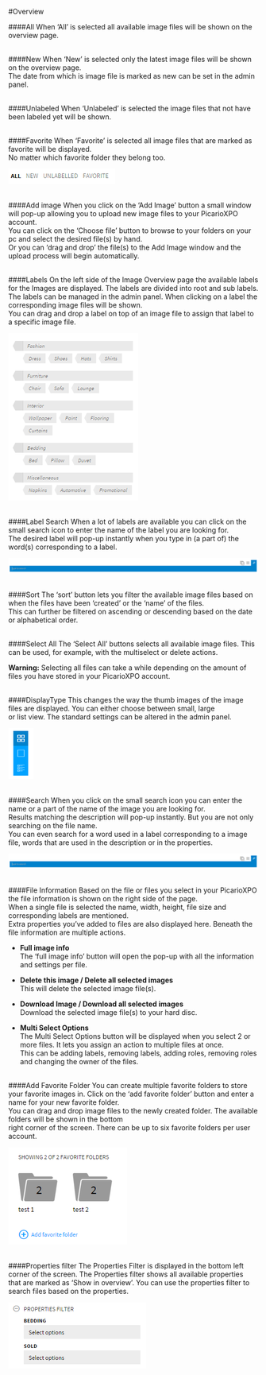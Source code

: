 #Overview

####All
When ‘All’ is selected all available image files will be shown on the overview page.
<br/><br/>

####New
When ‘New’ is selected only the latest image files will be shown on the overview page.<br/>
The date from which is image file is marked as new can be set in the admin panel.
<br/><br/>

####Unlabeled
When ‘Unlabeled’ is selected the image files that not have been labeled yet will be shown.
<br/><br/>

####Favorite
When ‘Favorite’ is selected all image files that are marked as favorite will be displayed.<br/>
No matter which favorite folder they belong too.

![Sort](/Doc/Images/images/Sort.png "Sort")
<br/><br/>

####Add image
When you click on the ‘Add Image’ button a small window will pop-up allowing you to upload new image files to your PicarioXPO account.<br/>
You can click on the ‘Choose file’ button to browse to your folders on your pc and select the desired file(s) by hand.<br/>
Or you can ‘drag and drop’ the file(s) to the Add Image window and the upload process will begin automatically.
<br/><br/>

####Labels
On the left side of the Image Overview page the available labels for the Images are displayed. The labels are divided into root and sub labels.<br/>
The labels can be managed in the admin panel. When clicking on a label the corresponding image files will be shown. <br>
You can drag and drop a label on top of an image file to assign that label to a specific image file.

![Labels](/Doc/Images/images/Labels.png "Labels")
<br/><br/>

####Label Search
When a lot of labels are available you can click on the small search icon to enter the name of the label you are looking for.<br/>
The desired label will pop-up instantly when you type in (a part of) the word(s) corresponding to a label.

![Search](/Doc/Images/images/Search.png "Search")
<br/><br/>

####Sort
The ‘sort’ button lets you filter the available image files based on when the files have been ‘created’ or the ‘name’ of the files.<br/>
This can further be filtered on ascending or descending based on the date or alphabetical order.
<br/><br/>

####Select All
The ‘Select All’ buttons selects all available image files. This can be used, for example, with the multiselect or delete actions.<br/>

<b>Warning:</b> Selecting all files can take a while depending on the amount of files you have stored in your PicarioXPO account.
<br/><br/>

####DisplayType
This changes the way the thumb images of the image files are displayed. You can either choose between small, large <br/>
or list view. The standard settings can be altered in the admin panel.

![Display Type](/Doc/Images/images/Displaytype.png "Display Type")
<br/><br/>

####Search
When you click on the small search icon you can enter the name or a part of the name of the image you are looking for.<br/>
 Results matching the description will pop-up instantly. But you are not only searching on the file name. <br/>
 You can even search for a word used in a label corresponding to a image file, words that are used in the description or in the properties.

![Search](/Doc/Images/images/Search.png "Search")
<br/><br/>

####File Information
Based on the file or files you select in your PicarioXPO the file information is shown on the right side of the page. <br/>
When a single file is selected the name, width, height, file size and corresponding labels are mentioned. <br/>
Extra properties you’ve added to files are also displayed here. Beneath the file information are multiple actions.  

  + <b>Full image info</b><br>
The ‘full image info’ button will open the pop-up with all the information and settings per file.

  + <b>Delete this image / Delete all selected images</b><br>
	This will delete the selected image file(s).  

  + <b>Download Image / Download all selected images</b><br>
	Download the selected image file(s) to your hard disc.

  + <b>Multi Select Options</b><br>
The Multi Select Options button will be displayed when you select 2 or more files. It lets you assign an action to multiple files at once. <br/>
This can be adding labels, removing labels, adding roles, removing roles and changing the owner of the files.
<br/><br/>

####Add Favorite Folder
You can create multiple favorite folders to store your favorite images in. Click on the ‘add favorite folder’ button and enter a name for your new favorite folder.<br/>
 You can drag and drop image files to the newly created folder. The available folders will be shown in the bottom <br/>
 right corner of the screen. There can be up to six favorite folders per user account.

![Favorite_Folders](/Doc/Images/images/Favorite_Folders.png "Favorite Folders")
<br/><br/>

####Properties filter
The Properties Filter is displayed in the bottom left corner of the screen. The Properties filter shows all available properties<br/>
 that are marked as ‘Show in overview’. You can use the properties filter to search files based on the properties.

![Properties Filter](/Doc/Images/images/Properties_filter.png "Properties Filter")
